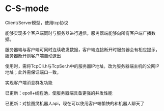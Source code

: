 # C-S-mode
Client/Server模型，使用tcp协议
 

能够实现多个客户端同时与服务器进行通信，服务器端能够向所有客户端广播数据。


服务器端与客户端可同时连续收发数据，客户端连接断开时服务器会有相应提示，服务器断开则客户端自动退出


使用时，需将TcpCli.h与TcpSer.h中的服务器IP地址，改为服务器端主机的公网IP地址；此外需保证端口一致。


实现客户端消息群发功能
 
 
已更新：epoll+线程池，使服务器端具备更强的并发性能

已更新：对接图灵机器人api，现在可以使用客户端愉快的和机器人聊天了
